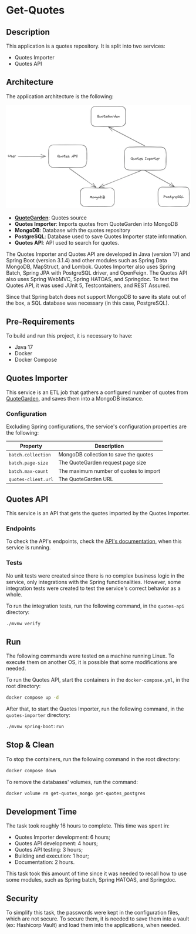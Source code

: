# Get-Quotes

## Description
This application is a quotes repository. It is split into two services:
- Quotes Importer
- Quotes API

## Architecture

The application architecture is the following:

![App Architecture](doc/architecture.png)

- **[QuoteGarden](https://pprathameshmore.github.io/QuoteGarden)**: Quotes source
- **Quotes Importer**: Imports quotes from QuoteGarden into MongoDB
- **MongoDB**: Database with the quotes repository
- **PostgreSQL**: Database used to save Quotes Importer state information.
- **Quotes API**: API used to search for quotes.

The Quotes Importer and Quotes API are developed in Java (version 17) and Spring Boot (version 3.1.4) and other modules such as Spring Data MongoDB, MapStruct, and Lombok. Quotes Importer also uses Spring Batch, Spring JPA with PostgreSQL driver, and OpenFeign. The Quotes API also uses Spring WebMVC, Spring HATOAS, and Springdoc. To test the Quotes API, it was used JUnit 5, Testcontainers, and REST Assured.

Since that Spring batch does not support MongoDB to save its state out of the box, a SQL database was necessary (in this case, PostgreSQL).

## Pre-Requirements

To build and run this project, it is necessary to have:

- Java 17
- Docker
- Docker Compose

## Quotes Importer
This service is an ETL job that gathers a configured number of quotes from [QuoteGarden](https://pprathameshmore.github.io/QuoteGarden), and saves them into a MongoDB instance.

### Configuration

Excluding Spring configurations, the service's configuration properties are the following:

| Property                | Description                            |
| ----------------------- | -------------------------------------- |
| `batch.collection`      | MongoDB collection to save the quotes  |
| `batch.page-size`       | The QuoteGarden request page size      |
| `batch.max-count`       | The maximum number of quotes to import |
| `quotes-client.url`     | The QuoteGarden URL                    |

## Quotes API
This service is an API that gets the quotes imported by the Quotes Importer.

### Endpoints
To check the API's endpoints, check the [API's documentation](http://localhost:8080/swagger-ui), when this service is running.

### Tests
No unit tests were created since there is no complex business logic in the service, only integrations with the Spring functionalities. However, some integration tests were created to test the service's correct behavior as a whole. 

To run the integration tests, run the following command, in the `quotes-api` directory:

```bash
./mvnw verify
```

## Run
The following commands were tested on a machine running Linux. To execute them on another OS, it is possible that some modifications are needed.

To run the Quotes API, start the containers in the `docker-compose.yml`, in the root directory:

```bash
docker compose up -d
```

After that, to start the Quotes Importer, run the following command, in the `quotes-importer` directory:

```bash
./mvnw spring-boot:run
```

## Stop & Clean

To stop the containers, run the following command in the root directory:

```bash
docker compose down
```

To remove the databases' volumes, run the command:

```bash
docker volume rm get-quotes_mongo get-quotes_postgres
```

## Development Time
The task took roughly 16 hours to complete. This time was spent in:

- Quotes Importer development: 6 hours;
- Quotes API development: 4 hours;
- Quotes API testing: 3 hours;
- Building and execution: 1 hour;
- Documentation: 2 hours.

This task took this amount of time since it was needed to recall how to use some modules, such as Spring batch, Spring HATOAS, and Springdoc.

## Security
To simplify this task, the passwords were kept in the configuration files, which are not secure. To secure them, it is needed to save them into a vault (ex: Hashicorp Vault) and load them into the applications, when needed.